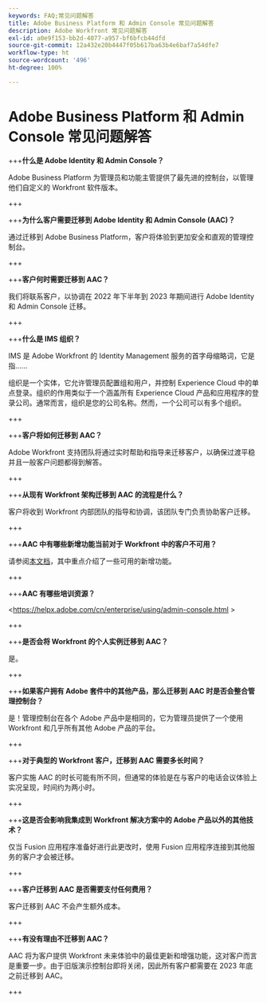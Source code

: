 ```yaml
---
keywords: FAQ;常见问题解答
title: Adobe Business Platform 和 Admin Console 常见问题解答
description: Adobe Workfront 常见问题解答
exl-id: a0e9f153-bb2d-4077-a957-bf6bfcb44dfd
source-git-commit: 12a432e20b4447f05b617ba63b4e6baf7a54dfe7
workflow-type: ht
source-wordcount: '496'
ht-degree: 100%

---
```


# Adobe Business Platform 和 Admin Console 常见问题解答

+++**什么是 Adobe Identity 和 Admin Console？**

Adobe Business Platform 为管理员和功能主管提供了最先进的控制台，以管理他们自定义的 Workfront 软件版本。

+++

+++**为什么客户需要迁移到 Adobe Identity 和 Admin Console (AAC)？**

通过迁移到 Adobe Business Platform，客户将体验到更加安全和直观的管理控制台。

+++

+++**客户何时需要迁移到 AAC？**

我们将联系客户，以协调在 2022 年下半年到 2023 年期间进行 Adobe Identity 和 Admin Console 迁移。

+++

+++**什么是 IMS 组织？**

IMS 是 Adobe Workfront 的 Identity Management 服务的首字母缩略词，它是指……

组织是一个实体，它允许管理员配置组和用户，并控制 Experience Cloud 中的单点登录。组织的作用类似于一个涵盖所有 Experience Cloud 产品和应用程序的登录公司。通常而言，组织是您的公司名称。然而，一个公司可以有多个组织。

+++

+++**客户将如何迁移到 AAC？**

Adobe Workfront 支持团队将通过实时帮助和指导来迁移客户，以确保过渡平稳并且一般客户问题都得到解答。

+++

+++**从现有 Workfront 架构迁移到 AAC 的流程是什么？**

客户将收到 Workfront 内部团队的指导和协调，该团队专门负责协助客户迁移。

+++

+++**AAC 中有哪些新增功能当前对于 Workfront 中的客户不可用？**

请参阅[本文档](overview.md)，其中重点介绍了一些可用的新增功能。

+++

+++**AAC 有哪些培训资源？**

&lt;https://helpx.adobe.com/cn/enterprise/using/admin-console.html >

+++

+++**是否会将 Workfront 的个人实例迁移到 AAC？**

是。

+++

+++**如果客户拥有 Adobe 套件中的其他产品，那么迁移到 AAC 时是否会整合管理控制台？**

是！管理控制台在各个 Adobe 产品中是相同的，它为管理员提供了一个使用 Workfront 和几乎所有其他 Adobe 产品的平台。

+++

+++**对于典型的 Workfront 客户，迁移到 AAC 需要多长时间？**

客户实施 AAC 的时长可能有所不同，但通常的体验是在与客户的电话会议体验上实况呈现，时间约为两小时。

+++

+++**这是否会影响我集成到 Workfront 解决方案中的 Adobe 产品以外的其他技术？**

仅当 Fusion 应用程序准备好进行此更改时，使用 Fusion 应用程序连接到其他服务的客户才会被迁移。

+++

+++**客户迁移到 AAC 是否需要支付任何费用？**

客户迁移到 AAC 不会产生额外成本。

+++

+++**有没有理由不迁移到 AAC？**

AAC 将为客户提供 Workfront 未来体验中的最佳更新和增强功能，这对客户而言是重要一步。由于旧版演示控制台即将关闭，因此所有客户都需要在 2023 年底之前迁移到 AAC。

+++
